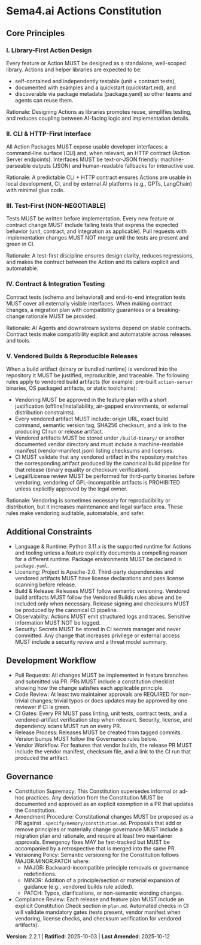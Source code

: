 # Sema4.ai Actions Constitution
<!-- Sync Impact Report
Version change: 2.2.0 → 2.2.1
Modified principles:
- Additional Constraints: clarified runtime declaration requirement (now mandatory)
Added sections:
- None
Removed sections:
- None
Templates updated:
- ✅ .specify/templates/plan-template.md
- ✅ .specify/templates/spec-template.md
- ✅ .specify/templates/tasks-template.md
Follow-up TODOs: None
-->

## Core Principles

### I. Library-First Action Design
Every feature or Action MUST be designed as a standalone, well-scoped library. Actions and helper libraries are expected to be:

- self-contained and independently testable (unit + contract tests),
- documented with examples and a quickstart (quickstart.md), and
- discoverable via package metadata (package.yaml) so other teams and agents can reuse them.

Rationale: Designing Actions as libraries promotes reuse, simplifies testing, and reduces coupling between AI-facing logic
and implementation details.

### II. CLI & HTTP-First Interface
All Action Packages MUST expose usable developer interfaces: a command-line surface (CLI) and, when relevant, an HTTP
contract (Action Server endpoints). Interfaces MUST be text-or-JSON friendly: machine-parseable outputs (JSON) and
human-readable fallbacks for interactive use.

Rationale: A predictable CLI + HTTP contract ensures Actions are usable in local development, CI, and by external AI
platforms (e.g., GPTs, LangChain) with minimal glue code.

### III. Test-First (NON-NEGOTIABLE)
Tests MUST be written before implementation. Every new feature or contract change MUST include failing tests that express
the expected behavior (unit, contract, and integration as applicable). Pull requests with implementation changes MUST NOT
merge until the tests are present and green in CI.

Rationale: A test-first discipline ensures design clarity, reduces regressions, and makes the contract between the Action
and its callers explicit and automatable.

### IV. Contract & Integration Testing
Contract tests (schema and behavioral) and end-to-end integration tests MUST cover all externally visible interfaces. When
making contract changes, a migration plan with compatibility guarantees or a breaking-change rationale MUST be provided.

Rationale: AI Agents and downstream systems depend on stable contracts. Contract tests make compatibility explicit and
automatable across releases and tools.

### V. Vendored Builds & Reproducible Releases
When a build artifact (binary or bundled runtime) is vendored into the repository it MUST be justified, reproducible, and
traceable. The following rules apply to vendored build artifacts (for example: pre-built `action-server` binaries, OS
packaged artifacts, or static toolchains):

- Vendoring MUST be approved in the feature plan with a short justification (offline/installability, air-gapped
	environments, or external distribution constraints).
- Every vendored artifact MUST include: origin URL, exact build command, semantic version tag, SHA256 checksum, and
	a link to the producing CI run or release artifact.
- Vendored artifacts MUST be stored under `/build-binary/` or another documented vendor directory and must include a
	machine-readable manifest (vendor-manifest.json) listing checksums and licenses.
- CI MUST validate that any vendored artifact in the repository matches the corresponding artifact produced by the
	canonical build pipeline for that release (binary equality or checksum verification).
- Legal/License review MUST be performed for third-party binaries before vendoring; vendoring of GPL-incompatible
	artifacts is PROHIBITED unless explicitly approved by the legal owner.

Rationale: Vendoring is sometimes necessary for reproducibility or distribution, but it increases maintenance and legal
surface area. These rules make vendoring auditable, automatable, and safer.

## Additional Constraints

- Language & Runtime: Python 3.11.x is the supported runtime for Actions and tooling unless a feature explicitly
	documents a compelling reason for a different runtime. Package environments MUST be declared in `package.yaml`.
- Licensing: Project is Apache-2.0. Third-party dependencies and vendored artifacts MUST have license declarations and
	pass license scanning before release.
- Build & Release: Releases MUST follow semantic versioning. Vendored build artifacts MUST follow the Vendored Builds
	rules above and be included only when necessary. Release signing and checksums MUST be produced by the canonical CI
	pipeline.
- Observability: Actions MUST emit structured logs and traces. Sensitive information MUST NOT be logged.
- Security: Secrets MUST be stored in CI secrets manager and never committed. Any change that increases privilege or
	external access MUST include a security review and a threat model summary.

## Development Workflow

- Pull Requests: All changes MUST be implemented in feature branches and submitted via PR. PRs MUST include a
	constitution checklist showing how the change satisfies each applicable principle.
- Code Review: At least two maintainer approvals are REQUIRED for non-trivial changes; trivial typos or docs updates may
	be approved by one reviewer if CI is green.
- CI Gates: Every PR MUST pass linting, unit tests, contract tests, and a vendored-artifact verification step when
	relevant. Security, license, and dependency scans MUST run on every PR.
- Release Process: Releases MUST be created from tagged commits. Version bumps MUST follow the Governance rules below.
- Vendor Workflow: For features that vendor builds, the release PR MUST include the vendor manifest, checksum file,
	and a link to the CI run that produced the artifact.

## Governance
<!-- Constitution supersedes ad-hoc practices. Amendments require documentation, approval, and a migration plan. -->

- Constitution Supremacy: This Constitution supersedes informal or ad-hoc practices. Any deviation from the
	Constitution MUST be documented and approved as an explicit exemption in a PR that updates the Constitution.
- Amendment Procedure: Constitutional changes MUST be proposed as a PR against `.specify/memory/constitution.md`.
	Proposals that add or remove principles or materially change governance MUST include a migration plan and rationale,
	and require at least two maintainer approvals. Emergency fixes MAY be fast-tracked but MUST be accompanied by a
	retrospective that is merged into the same PR.
- Versioning Policy: Semantic versioning for the Constitution follows MAJOR.MINOR.PATCH where:
	- MAJOR: Backward-incompatible principle removals or governance redefinitions.
	- MINOR: Addition of a principle/section or material expansion of guidance (e.g., vendored builds rule added).
	- PATCH: Typos, clarifications, or non-semantic wording changes.
- Compliance Review: Each release and feature plan MUST include an explicit Constitution Check section in `plan.md`.
	Automated checks in CI will validate mandatory gates (tests present, vendor manifest when vendoring, license checks,
	and checksum verification for vendored artifacts).

**Version**: 2.2.1 | **Ratified**: 2025-10-03 | **Last Amended**: 2025-10-12
